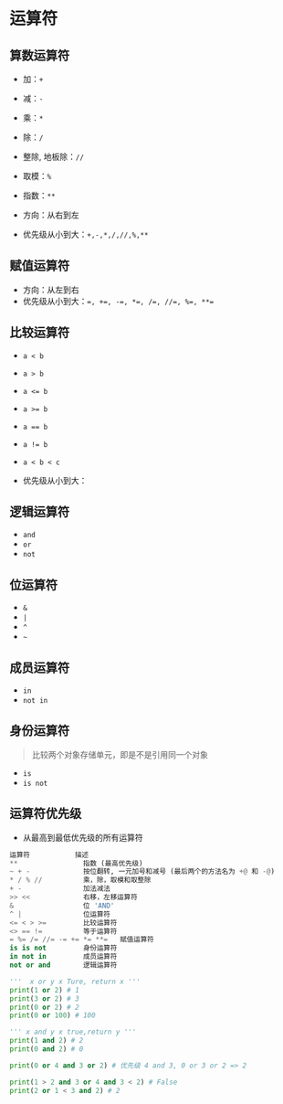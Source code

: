 # 运算符

## 算数运算符

- 加：`+`
- 减：`-`
- 乘：`*`
- 除：`/`
- 整除, 地板除：`//`
- 取模：`%`
- 指数：`**`

- 方向：从右到左
- 优先级从小到大：`+,-,*,/,//,%,**`

## 赋值运算符

- 方向：从左到右
- 优先级从小到大：`=, +=, -=, *=, /=, //=, %=, **=`

## 比较运算符

- `a < b`
- `a > b`
- `a <= b`
- `a >= b`
- `a == b`
- `a != b`
- `a < b < c`

- 优先级从小到大：

## 逻辑运算符

- `and`
- `or`
- `not`

## 位运算符

- `&`
- `|`
- `^`
- `~`

## 成员运算符

- `in`
- `not in`

## 身份运算符

> 比较两个对象存储单元，即是不是引用同一个对象

- `is`
- `is not`

## 运算符优先级

- 从最高到最低优先级的所有运算符

```py
运算符           描述
**                指数 (最高优先级)
~ + -             按位翻转, 一元加号和减号 (最后两个的方法名为 +@ 和 -@)
* / % //          乘，除，取模和取整除
+ -               加法减法
>> <<             右移，左移运算符
&                 位 'AND'
^ |               位运算符
<= < > >=         比较运算符
<> == !=          等于运算符
= %= /= //= -= += *= **=   赋值运算符
is is not         身份运算符
in not in         成员运算符
not or and        逻辑运算符
```

```py
'''  x or y x Ture, return x '''
print(1 or 2) # 1
print(3 or 2) # 3
print(0 or 2) # 2
print(0 or 100) # 100

''' x and y x true,return y '''
print(1 and 2) # 2
print(0 and 2) # 0

print(0 or 4 and 3 or 2) # 优先级 4 and 3, 0 or 3 or 2 => 2

print(1 > 2 and 3 or 4 and 3 < 2) # False
print(2 or 1 < 3 and 2) # 2
```